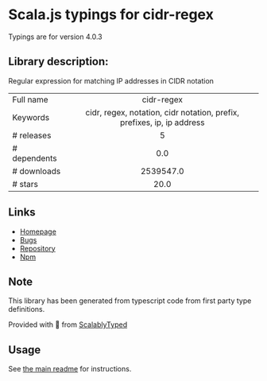 
# Scala.js typings for cidr-regex

Typings are for version 4.0.3

## Library description:
Regular expression for matching IP addresses in CIDR notation

|                    |                 |
| ------------------ | :-------------: |
| Full name          | cidr-regex |
| Keywords           | cidr, regex, notation, cidr notation, prefix, prefixes, ip, ip address |
| # releases         | 5 |
| # dependents       | 0.0 |
| # downloads        | 2539547.0 |
| # stars            | 20.0 |

## Links
- [Homepage](https://github.com/silverwind/cidr-regex#readme)
- [Bugs](https://github.com/silverwind/cidr-regex/issues)
- [Repository](https://github.com/silverwind/cidr-regex)
- [Npm](https://www.npmjs.com/package/cidr-regex)
    


## Note
This library has been generated from typescript code from first party type definitions.

Provided with :purple_heart: from [ScalablyTyped](https://github.com/oyvindberg/ScalablyTyped)

## Usage
See [the main readme](../../readme.md) for instructions.


